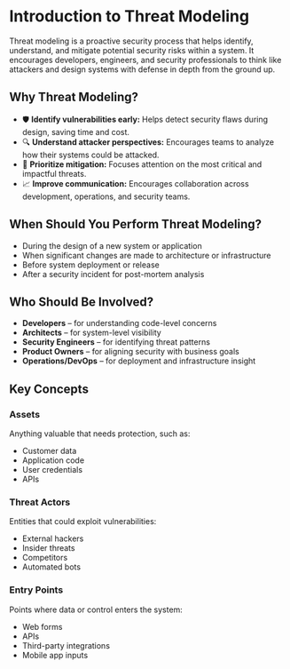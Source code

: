 # Introduction to Threat Modeling

Threat modeling is a proactive security process that helps identify, understand, and mitigate potential security risks within a system. It encourages developers, engineers, and security professionals to think like attackers and design systems with defense in depth from the ground up.

## Why Threat Modeling?

- 🛡️ **Identify vulnerabilities early:** Helps detect security flaws during design, saving time and cost.
- 🔍 **Understand attacker perspectives:** Encourages teams to analyze how their systems could be attacked.
- 🎯 **Prioritize mitigation:** Focuses attention on the most critical and impactful threats.
- 📈 **Improve communication:** Encourages collaboration across development, operations, and security teams.

## When Should You Perform Threat Modeling?

- During the design of a new system or application
- When significant changes are made to architecture or infrastructure
- Before system deployment or release
- After a security incident for post-mortem analysis

## Who Should Be Involved?

- **Developers** – for understanding code-level concerns
- **Architects** – for system-level visibility
- **Security Engineers** – for identifying threat patterns
- **Product Owners** – for aligning security with business goals
- **Operations/DevOps** – for deployment and infrastructure insight

## Key Concepts

### Assets
Anything valuable that needs protection, such as:
- Customer data
- Application code
- User credentials
- APIs

### Threat Actors
Entities that could exploit vulnerabilities:
- External hackers
- Insider threats
- Competitors
- Automated bots

### Entry Points
Points where data or control enters the system:
- Web forms
- APIs
- Third-party integrations
- Mobile app inputs
